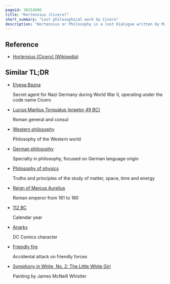 ```yaml
---
pageid: 30254806
title: "Hortensius (Cicero)"
short_summary: "Lost philosophical work by Cicero"
description: "Hortensius or Philosophy is a lost Dialogue written by Marcus Tullius Cicero in the Year 45 Bc. The Dialogue—Which is named after Cicero's friendly Rival and Associate, the Speaker and politician Quintus Hortensius Hortalus—Took the Form of a protreptic. In the Work Lucullus quintus Lutatius and Cicero Hortensius discusses the best Use of one's Leisure Time. At the End of the Work Cicero argues that Philosophy's Pursuit is the most important Endeavor."
---
```


## Reference

- [Hortensius (Cicero) (Wikipedia)](https://en.wikipedia.org/?curid=30254806)

## Similar TL;DR

- [Elyesa Bazna](/tldr/en/elyesa-bazna)

  Secret agent for Nazi Germany during World War II, operating under the code name Cicero

- [Lucius Manlius Torquatus (praetor 49 BC)](/tldr/en/lucius-manlius-torquatus-praetor-49-bc)

  Roman general and consul

- [Western philosophy](/tldr/en/western-philosophy)

  Philosophy of the Western world

- [German philosophy](/tldr/en/german-philosophy)

  Specialty in philosophy, focused on German language origin

- [Philosophy of physics](/tldr/en/philosophy-of-physics)

  Truths and principles of the study of matter, space, time and energy

- [Reign of Marcus Aurelius](/tldr/en/reign-of-marcus-aurelius)

  Roman emperor from 161 to 180

- [112 BC](/tldr/en/112-bc)

  Calendar year

- [Anarky](/tldr/en/anarky)

  DC Comics character

- [Friendly fire](/tldr/en/friendly-fire)

  Accidental attack on friendly forces

- [Symphony in White, No. 2: The Little White Girl](/tldr/en/symphony-in-white-no-2-the-little-white-girl)

  Painting by James McNeill Whistler
